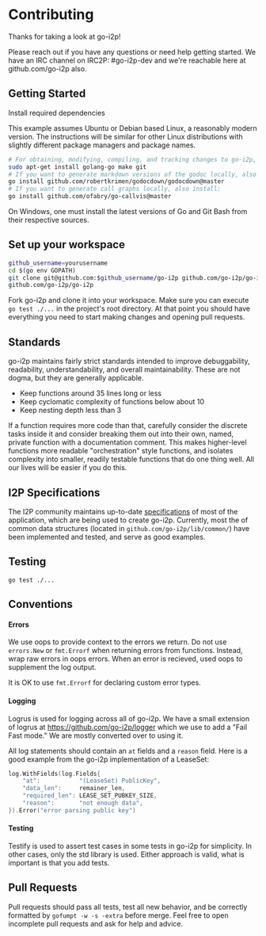 # Contributing

Thanks for taking a look at go-i2p! 

Please reach out if you have any questions or need help getting started. We have an IRC channel on IRC2P: #go-i2p-dev and we're reachable here at github.com/go-i2p also.

## Getting Started

Install required dependencies

This example assumes Ubuntu or Debian based Linux, a reasonably modern version.
The instructions will be similar for other Linux distributions with slightly different package managers and package names.

```sh
# For obtaining, modifying, compiling, and tracking changes to go-i2p, install:
sudo apt-get install golang-go make git
# If you want to generate markdown versions of the godoc locally, also install:
go install github.com/robertkrimen/godocdown/godocdown@master
# If you want to generate call graphs locally, also install:
go install github.com/ofabry/go-callvis@master
```

On Windows, one must install the latest versions of Go and Git Bash from their respective sources.

## Set up your workspace

```sh
github_username=yourusername
cd $(go env GOPATH)
git clone git@github.com:$github_username/go-i2p github.com/go-i2p/go-i2p
github.com/go-i2p/go-i2p
```

Fork go-i2p and clone it into your workspace.  Make sure you can execute `go test ./...` in the project's root directory.  At that point you should have everything you need to start making changes and opening pull requests.

## Standards

go-i2p maintains fairly strict standards intended to improve debuggability, readability, understandability, and overall maintainability. These are not dogma, but they are generally applicable.

 - Keep functions around 35 lines long or less
 - Keep cyclomatic complexity of functions below about 10
 - Keep nesting depth less than 3

If a function requires more code than that, carefully consider the discrete tasks inside it and consider breaking them out into their own, named, private function with a documentation comment. This makes higher-level functions more readable "orchestration" style functions, and isolates complexity into smaller, readily testable functions that do one thing well. All our lives will be easier if you do this.

## I2P Specifications

The I2P community maintains up-to-date [specifications](https://geti2p.net/spec) of most of the application, which are being used to create go-i2p.  Currently, most the of common data structures (located in `github.com/go-i2p/lib/common/`) have been implemented and tested, and serve as good examples.

## Testing

`go test ./...`

## Conventions

#### Errors

We use oops to provide context to the errors we return. Do not use `errors.New` or `fmt.Errorf` when returning errors from functions. Instead, wrap raw errors in oops errors. When an error is recieved, used oops to supplement the log output.

It is OK to use `fmt.Errorf` for declaring custom error types.

#### Logging

Logrus is used for logging across all of go-i2p. We have a small extension of logrus at https://github.com/go-i2p/logger which we use to add a "Fail Fast mode." We are mostly converted over to using it. 

All log statements should contain an `at` fields and a `reason` field.  Here is a good example from the go-i2p implementation of a LeaseSet:

```go
log.WithFields(log.Fields{
	"at":           "(LeaseSet) PublicKey",
	"data_len":     remainer_len,
	"required_len": LEASE_SET_PUBKEY_SIZE,
	"reason":       "not enough data",
}).Error("error parsing public key")
```

#### Testing

Testify is used to assert test cases in some tests in go-i2p for simplicity. In other cases, only the std library is used. Either approach is valid, what is important is that you add tests.

## Pull Requests

Pull requests should pass all tests, test all new behavior, and be correctly formatted by `gofumpt -w -s -extra` before merge.  Feel free to open incomplete pull requests and ask for help and advice.